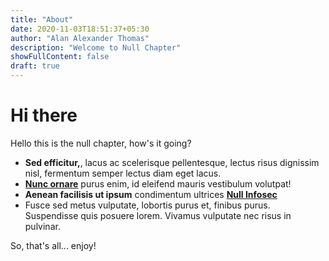 ```yaml
---
title: "About"
date: 2020-11-03T18:51:37+05:30
author: "Alan Alexander Thomas"
description: "Welcome to Null Chapter"
showFullContent: false
draft: true
---
```

<!-- 
+++
title = "About"
date = "2020-04-11"
author = "Author1"
+++ -->

# Hi there

Hello this is the null chapter, how's it going?

- **Sed efficitur,**, lacus ac scelerisque pellentesque, lectus risus dignissim nisl, fermentum semper lectus diam eget lacus.
- [**Nunc ornare**](https://github.com/nullchapter) purus enim, id eleifend mauris vestibulum volutpat!
- **Aenean facilisis ut ipsum** condimentum ultrices [**Null Infosec**](https://github.com/nullchapter)
- Fusce sed metus vulputate, lobortis purus et, finibus purus. Suspendisse quis posuere lorem. Vivamus vulputate nec risus in pulvinar.

So, that's all... enjoy!
